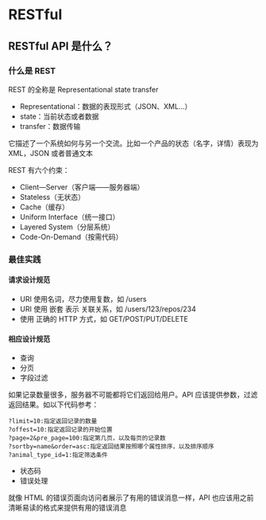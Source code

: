 # RESTful



## RESTful API  是什么？



### 什么是 REST

REST 的全称是 Representational state transfer

- Representational：数据的表现形式（JSON、XML...）
- state：当前状态或者数据
- transfer：数据传输

它描述了一个系统如何与另一个交流。比如一个产品的状态（名字，详情）表现为 XML，JSON 或者普通文本

REST 有六个约束：

- Client—Server（客户端——服务器端）
- Stateless（无状态）
- Cache（缓存）
- Uniform Interface（统一接口）
- Layered System（分层系统）
- Code-On-Demand（按需代码）



### 最佳实践

#### 请求设计规范

- URI 使用名词，尽力使用复数，如 /users
- URI 使用 嵌套 表示 关联关系，如 /users/123/repos/234
- 使用 正确的 HTTP 方式，如 GET/POST/PUT/DELETE



#### 相应设计规范

- 查询
- 分页
- 字段过滤

如果记录数量很多，服务器不可能都将它们返回给用户。API 应该提供参数，过滤返回结果。如以下代码参考：

```shell
?limit=10:指定返回记录的数量
?offest=10:指定返回记录的开始位置
?page=2&pre_page=100:指定第几页，以及每页的记录数
?sortby=name&order=asc:指定返回结果按照哪个属性排序，以及排序顺序
?animal_type_id=1:指定筛选条件
```

- 状态码
- 错误处理

就像 HTML 的错误页面向访问者展示了有用的错误消息一样，API 也应该用之前清晰易读的格式来提供有用的错误消息

